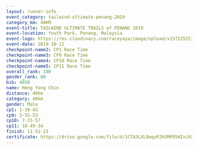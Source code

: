 ```yaml
---
layout: runner-info 
event_category: tailwind-ultimate-penang-2019 
category_km: 40KM 
event-title: TAILWIND ULTIMATE TRAILS of PENANG 2019 
event-location: Youth Park, Penang, Malaysia 
event-logo: https://res.cloudinary.com/raceyaya/image/upload/v1572252513/logo/utop-2019_h9tzys.jpg 
event-date: 2019-10-12 
checkpoint-name2: CP1 Race Time 
checkpoint-name3: CP9 Race Time 
checkpoint-name4: CP10 Race Time 
checkpoint-name5: CP11 Race Time 
overall_rank: 100
gender_rank: 80
bib: 4010
name: Heng Yong Chin
distance: 40km
category: 40km
gender: Male
cp1: 1-39-43
cp9: 3-55-53
cp10: 7-15-57
cp11: 10-49-34
finish: 11-51-23
certificate: https://drive.google.com/file/d/1CTA3LXL8wquPZH3MP05HIxih5b-23eTn/view?usp=sharing
---
```


